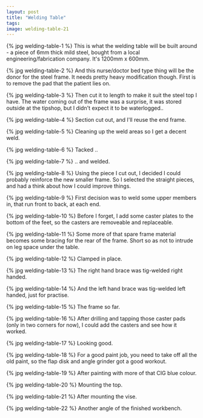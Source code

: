 ```yaml
---
layout: post
title: "Welding Table"
tags:
image: welding-table-21
---
```

{% jpg welding-table-1 %} This is what the welding table will be built around - a piece of 6mm thick mild steel, bought from a local engineering/fabrication company. It's 1200mm x 600mm.

{% jpg welding-table-2 %} And this nurse/doctor bed type thing will be the donor for the steel frame. It needs pretty heavy modification though. First is to remove the pad that the patient lies on.

{% jpg welding-table-3 %} Then cut it to length to make it suit the steel top I have. The water coming out of the frame was a surprise, it was stored outside at the tipshop, but I didn't expect it to be waterlogged..

{% jpg welding-table-4 %} Section cut out, and I'll reuse the end frame.

{% jpg welding-table-5 %} Cleaning up the weld areas so I get a decent weld.

{% jpg welding-table-6 %} Tacked ..

{% jpg welding-table-7 %} .. and welded.

{% jpg welding-table-8 %} Using the piece I cut out, I decided I could probably reinforce the new smaller frame. So I selected the straight pieces, and had a think about how I could improve things.

{% jpg welding-table-9 %} First decision was to weld some upper members in, that run front to back, at each end.

{% jpg welding-table-10 %} Before I forget, I add some caster plates to the bottom of the feet, so the casters are removeable and replaceable.

{% jpg welding-table-11 %} Some more of that spare frame material becomes some bracing for the rear of the frame. Short so as not to intrude on leg space under the table.

{% jpg welding-table-12 %} Clamped in place.

{% jpg welding-table-13 %} The right hand brace was tig-welded right handed.

{% jpg welding-table-14 %} And the left hand brace was tig-welded left handed, just for practise.

{% jpg welding-table-15 %} The frame so far.

{% jpg welding-table-16 %} After drilling and tapping those caster pads (only in two corners for now), I could add the casters and see how it worked.

{% jpg welding-table-17 %} Looking good.

{% jpg welding-table-18 %} For a good paint job, you need to take off all the old paint, so the flap disk and angle grinder got a good workout.

{% jpg welding-table-19 %} After painting with more of that CIG blue colour.

{% jpg welding-table-20 %} Mounting the top.

{% jpg welding-table-21 %} After mounting the vise.

{% jpg welding-table-22 %} Another angle of the finished workbench.

